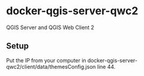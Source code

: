 # docker-qgis-server-qwc2
QGIS Server and QGIS Web Client 2

## Setup

Put the IP from your computer in docker-qgis-server-qwc2/client/data/themesConfig.json line 44.
